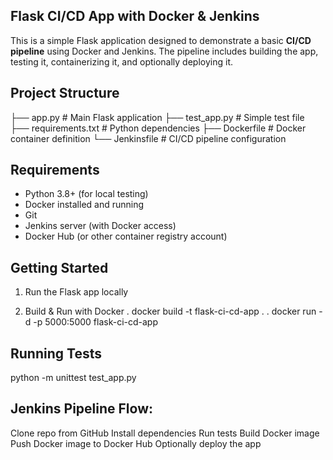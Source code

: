Flask CI/CD App with Docker & Jenkins
-------------------------------------
This is a simple Flask application designed to demonstrate a basic **CI/CD pipeline** using Docker and Jenkins. The pipeline includes building the app, testing it, containerizing it, and optionally deploying it.

Project Structure
--------------------
├── app.py # Main Flask application
├── test_app.py # Simple test file
├── requirements.txt # Python dependencies
├── Dockerfile # Docker container definition
└── Jenkinsfile # CI/CD pipeline configuration

Requirements
-------------
- Python 3.8+ (for local testing)
- Docker installed and running
- Git
- Jenkins server (with Docker access)
- Docker Hub (or other container registry account)

Getting Started
----------------
1. Run the Flask app locally

2. Build & Run with Docker
   . docker build -t flask-ci-cd-app .
   . docker run -d -p 5000:5000 flask-ci-cd-app

Running Tests
-------------
python -m unittest test_app.py

Jenkins Pipeline Flow:
---------------------
Clone repo from GitHub
Install dependencies
Run tests
Build Docker image
Push Docker image to Docker Hub
Optionally deploy the app
